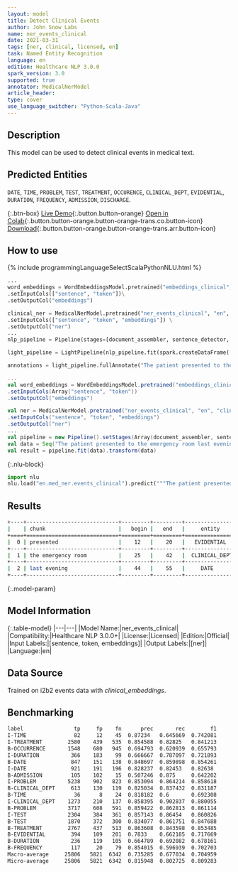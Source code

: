 ```yaml
---
layout: model
title: Detect Clinical Events
author: John Snow Labs
name: ner_events_clinical
date: 2021-03-31
tags: [ner, clinical, licensed, en]
task: Named Entity Recognition
language: en
edition: Healthcare NLP 3.0.0
spark_version: 3.0
supported: true
annotator: MedicalNerModel
article_header:
type: cover
use_language_switcher: "Python-Scala-Java"
---
```


## Description

This model can be used to detect clinical events in medical text.

## Predicted Entities

`DATE`, `TIME`, `PROBLEM`, `TEST`, `TREATMENT`, `OCCURENCE`, `CLINICAL_DEPT`, `EVIDENTIAL`, `DURATION`, `FREQUENCY`, `ADMISSION`, `DISCHARGE`.

{:.btn-box}
[Live Demo](https://demo.johnsnowlabs.com/healthcare/NER_EVENTS_CLINICAL/){:.button.button-orange}
[Open in Colab](https://colab.research.google.com/github/JohnSnowLabs/spark-nlp-workshop/blob/master/tutorials/Certification_Trainings/Healthcare/1.Clinical_Named_Entity_Recognition_Model.ipynb){:.button.button-orange.button-orange-trans.co.button-icon}
[Download](https://s3.amazonaws.com/auxdata.johnsnowlabs.com/clinical/models/ner_events_clinical_en_3.0.0_3.0_1617209685283.zip){:.button.button-orange.button-orange-trans.arr.button-icon}

## How to use



<div class="tabs-box" markdown="1">
{% include programmingLanguageSelectScalaPythonNLU.html %}

```python
...
word_embeddings = WordEmbeddingsModel.pretrained("embeddings_clinical", "en", "clinical/models")\
.setInputCols(["sentence", "token"])\
.setOutputCol("embeddings")

clinical_ner = MedicalNerModel.pretrained("ner_events_clinical", "en", "clinical/models") \
.setInputCols(["sentence", "token", "embeddings"]) \
.setOutputCol("ner")
...
nlp_pipeline = Pipeline(stages=[document_assembler, sentence_detector, tokenizer, word_embeddings, clinical_ner, ner_converter])

light_pipeline = LightPipeline(nlp_pipeline.fit(spark.createDataFrame([['']]).toDF("text")))

annotations = light_pipeline.fullAnnotate("The patient presented to the emergency room last evening")
```
```scala
...
val word_embeddings = WordEmbeddingsModel.pretrained("embeddings_clinical", "en", "clinical/models")
.setInputCols(Array("sentence", "token"))
.setOutputCol("embeddings")

val ner = MedicalNerModel.pretrained("ner_events_clinical", "en", "clinical/models")
.setInputCols("sentence", "token", "embeddings") 
.setOutputCol("ner")
...
val pipeline = new Pipeline().setStages(Array(document_assembler, sentence_detector, tokenizer, word_embeddings, ner, ner_converter))
val data = Seq("The patient presented to the emergency room last evening").toDF("text")
val result = pipeline.fit(data).transform(data)
```


{:.nlu-block}
```python
import nlu
nlu.load("en.med_ner.events_clinical").predict("""The patient presented to the emergency room last evening""")
```

</div>

## Results

```bash
+----+-----------------------------+---------+---------+-----------------+
|    | chunk                       |   begin |   end   |     entity      |
+====+=============================+=========+=========+=================+
|  0 | presented                   |    12   |    20   |   EVIDENTIAL    |
+----+-----------------------------+---------+---------+-----------------+
|  1 | the emergency room          |    25   |    42   |  CLINICAL_DEPT  |
+----+-----------------------------+---------+---------+-----------------+
|  2 | last evening                |    44   |    55   |     DATE        |
+----+-----------------------------+---------+---------+-----------------+
```

{:.model-param}
## Model Information

{:.table-model}
|---|---|
|Model Name:|ner_events_clinical|
|Compatibility:|Healthcare NLP 3.0.0+|
|License:|Licensed|
|Edition:|Official|
|Input Labels:|[sentence, token, embeddings]|
|Output Labels:|[ner]|
|Language:|en|

## Data Source

Trained on i2b2 events data with *clinical_embeddings*.

## Benchmarking

```bash
label                tp     fp    fn      prec       rec        f1
I-TIME               82     12    45  0.87234   0.645669  0.742081 
I-TREATMENT        2580    439   535  0.854588  0.82825   0.841213 
B-OCCURRENCE       1548    680   945  0.694793  0.620939  0.655793 
I-DURATION          366    183    99  0.666667  0.787097  0.721893 
B-DATE              847    151   138  0.848697  0.859898  0.854261 
I-DATE              921    191   196  0.828237  0.82453   0.82638  
B-ADMISSION         105    102    15  0.507246  0.875     0.642202 
I-PROBLEM          5238    902   823  0.853094  0.864214  0.858618 
B-CLINICAL_DEPT     613    130   119  0.825034  0.837432  0.831187 
B-TIME               36      8    24  0.818182  0.6       0.692308 
I-CLINICAL_DEPT    1273    210   137  0.858395  0.902837  0.880055 
B-PROBLEM          3717    608   591  0.859422  0.862813  0.861114 
I-TEST             2304    384   361  0.857143  0.86454   0.860826 
B-TEST             1870    372   300  0.834077  0.861751  0.847688 
B-TREATMENT        2767    437   513  0.863608  0.843598  0.853485 
B-EVIDENTIAL        394    109   201  0.7833    0.662185  0.717669 
B-DURATION          236    119   105  0.664789  0.692082  0.678161 
B-FREQUENCY         117     20    79  0.854015  0.596939  0.702703 
Macro-average     25806   5821  6342  0.735285  0.677034  0.704959 
Micro-average     25806   5821  6342  0.815948  0.802725  0.809283 
```